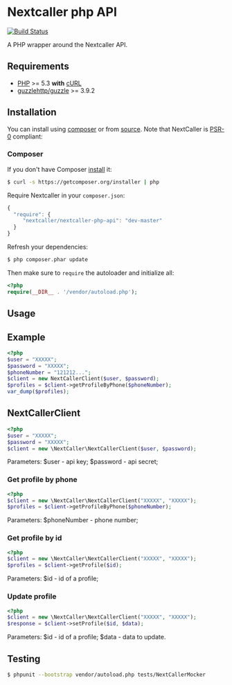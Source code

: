 Nextcaller php API
================================================


[![Build Status](https://travis-ci.org/Nextcaller/nextcaller-php-api.svg?branch=master)](https://travis-ci.org/Nextcaller/nextcaller-php-api)

A PHP wrapper around the Nextcaller API.

## Requirements

- [PHP](http://www.php.net) >= 5.3 **with** [cURL](http://www.php.net/manual/en/curl.installation.php)
- [guzzlehttp/guzzle](https://github.com/guzzle/guzzle) >= 3.9.2

## Installation

You can install using [composer](#composer) or from [source](#source). Note that NextCaller is [PSR-0](https://github.com/php-fig/fig-standards/blob/master/accepted/PSR-0.md) compliant:

### Composer

If you don't have Composer [install](http://getcomposer.org/doc/00-intro.md#installation) it:

```bash
$ curl -s https://getcomposer.org/installer | php
```

Require Nextcaller in your `composer.json`:

```javascript
{
  "require": {
     "nextcaller/nextcaller-php-api": "dev-master"
  }
}
```

Refresh your dependencies:

```bash
$ php composer.phar update
```


Then make sure to `require` the autoloader and initialize all:

```php
<?php
require(__DIR__ . '/vendor/autoload.php');
```

## Usage

Example
-------
```php
<?php
$user = "XXXXX";
$password = "XXXXX";
$phoneNumber = "121212...";
$client = new NextCallerClient($user, $password);
$profiles = $client->getProfileByPhone($phoneNumber);
var_dump($profiles);
```


NextCallerClient
-------------

```php
<?php
$user = "XXXXX";
$password = "XXXXX";
$client = new \NextCaller\NextCallerClient($user, $password);
```

Parameters:
$user - api key;
$password - api secret;


### Get profile by phone ###

```php
<?php
$client = new \NextCaller\NextCallerClient("XXXXX", "XXXXX");
$profiles = $client->getProfileByPhone($phoneNumber);
```

Parameters:
$phoneNumber - phone number;

### Get profile by id ###

```php
<?php
$client = new \NextCaller\NextCallerClient("XXXXX", "XXXXX");
$profiles = $client->getProfile($id);
```

Parameters:
$id - id of a profile;


### Update profile ###

```php
<?php
$client = new \NextCaller\NextCallerClient("XXXXX", "XXXXX");
$response = $client->setProfile($id, $data);
```

Parameters:
$id - id of a profile;
$data - data to update.

## Testing

```bash
$ phpunit --bootstrap vendor/autoload.php tests/NextCallerMocker
```
